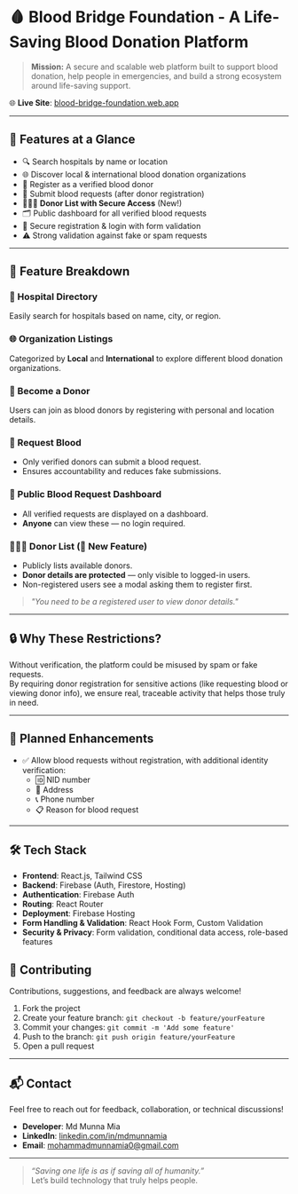 # 🩸 Blood Bridge Foundation - A Life-Saving Blood Donation Platform


> **Mission:** A secure and scalable web platform built to support blood donation, help people in emergencies, and build a strong ecosystem around life-saving support.

🌐 **Live Site**: [blood-bridge-foundation.web.app](https://blood-bridge-foundation.vercel.app/)

---

## 🚀 Features at a Glance

- 🔍 Search hospitals by name or location
- 🌐 Discover local & international blood donation organizations
- 🩷 Register as a verified blood donor
- 📝 Submit blood requests (after donor registration)
- 🧑‍🤝‍🧑 **Donor List with Secure Access** (New!)
- 🗂️ Public dashboard for all verified blood requests
- 🔐 Secure registration & login with form validation
- ⚠️ Strong validation against fake or spam requests

---

## 🧠 Feature Breakdown

### 🏥 Hospital Directory
Easily search for hospitals based on name, city, or region.

### 🌐 Organization Listings
Categorized by **Local** and **International** to explore different blood donation organizations.

### 🩷 Become a Donor
Users can join as blood donors by registering with personal and location details.

### 📝 Request Blood
- Only verified donors can submit a blood request.
- Ensures accountability and reduces fake submissions.

### 📢 Public Blood Request Dashboard
- All verified requests are displayed on a dashboard.
- **Anyone** can view these — no login required.

### 🧑‍🤝‍🧑 Donor List (🔐 New Feature)
- Publicly lists available donors.
- **Donor details are protected** — only visible to logged-in users.
- Non-registered users see a modal asking them to register first.

> _"You need to be a registered user to view donor details."_

---

## 🔒 Why These Restrictions?

Without verification, the platform could be misused by spam or fake requests.  
By requiring donor registration for sensitive actions (like requesting blood or viewing donor info), we ensure real, traceable activity that helps those truly in need.

---

## 🔮 Planned Enhancements

- ✅ Allow blood requests without registration, with additional identity verification:
  - 🆔 NID number  
  - 📍 Address  
  - 📞 Phone number  
  - 📋 Reason for blood request

---

## 🛠️ Tech Stack

- **Frontend**: React.js, Tailwind CSS
- **Backend**: Firebase (Auth, Firestore, Hosting)
- **Authentication**: Firebase Auth
- **Routing**: React Router
- **Deployment**: Firebase Hosting
- **Form Handling & Validation**: React Hook Form, Custom Validation
- **Security & Privacy**: Form validation, conditional data access, role-based features


## 🤝 Contributing

Contributions, suggestions, and feedback are always welcome!

1. Fork the project
2. Create your feature branch: `git checkout -b feature/yourFeature`
3. Commit your changes: `git commit -m 'Add some feature'`
4. Push to the branch: `git push origin feature/yourFeature`
5. Open a pull request

---

## 📬 Contact

Feel free to reach out for feedback, collaboration, or technical discussions!

- **Developer**: Md Munna Mia  
- **LinkedIn**: [linkedin.com/in/mdmunnamia](https://www.linkedin.com/in/md-munna-mia-340225219/)  
- **Email**: mohammadmunnamia0@gmail.com

---

> _“Saving one life is as if saving all of humanity.”_  
> Let’s build technology that truly helps people.

